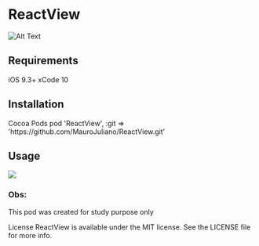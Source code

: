 # ReactView

![Alt Text](https://media.giphy.com/media/bGNxJvQlyqomnC9mKo/giphy.gif)

<h2>Requirements</h2>

iOS 9.3+
xCode 10

<h2>Installation</h2>
Cocoa Pods
pod 'ReactView', :git => 'https://github.com/MauroJuliano/ReactView.git'

<h2>Usage</h2>

 ![](https://scontent.fmgf1-1.fna.fbcdn.net/v/t39.30808-6/231224330_4062810683847099_2173169985710801914_n.jpg?_nc_cat=108&ccb=1-4&_nc_sid=730e14&_nc_ohc=wLU7S-Pcs-UAX8NF9zy&_nc_ht=scontent.fmgf1-1.fna&oh=849cb85a00f5b94b72b1664688b5f81c&oe=61186D3C)

<h3> Obs: </h3>
This pod was created for study purpose only

License
ReactView is available under the MIT license. See the LICENSE file for more info.
